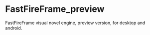 FastFireFrame_preview
=====================

FastFireFrame visual novel engine, preview version, for desktop and android.
